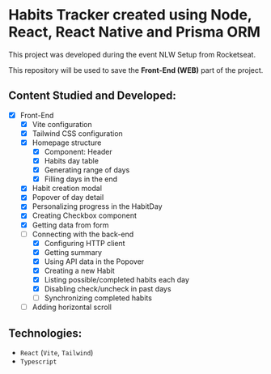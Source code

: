 # Habits Tracker created using Node, React, React Native and Prisma ORM

This project was developed during the event NLW Setup from Rocketseat.

This repository will be used to save the **Front-End (WEB)** part of the project.

## Content Studied and Developed:

- [x] Front-End
  - [x] Vite configuration
  - [x] Tailwind CSS configuration
  - [x] Homepage structure
    - [x] Component: Header
    - [x] Habits day table
    - [x] Generating range of days
    - [x] Filling days in the end
  - [x] Habit creation modal
  - [x] Popover of day detail
  - [x] Personalizing progress in the HabitDay
  - [x] Creating Checkbox component
  - [x] Getting data from form
  - [ ] Connecting with the back-end
    - [x] Configuring HTTP client
    - [x] Getting summary
    - [x] Using API data in the Popover
    - [x] Creating a new Habit
    - [x] Listing possible/completed habits each day
    - [x] Disabling check/uncheck in past days
    - [ ] Synchronizing completed habits
  - [ ] Adding horizontal scroll

## Technologies:

- `React` (`Vite`, `Tailwind`)
- `Typescript`
